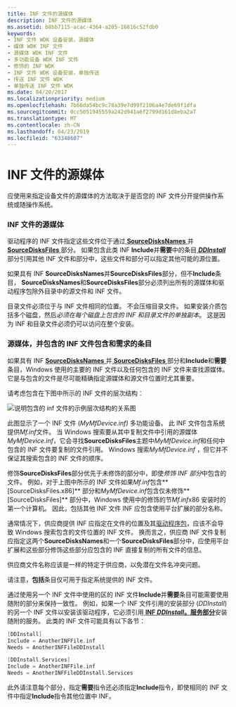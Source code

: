 ```yaml
---
title: INF 文件的源媒体
description: INF 文件的源媒体
ms.assetid: b8bb7115-acac-4364-a205-16816c52fdb0
keywords:
- INF 文件 WDK 设备安装，源媒体
- 媒体 WDK INF 文件
- 源媒体 WDK INF 文件
- 多功能设备 WDK INF 文件
- 修饰的 INF WDK
- INF 文件 WDK 设备安装，单独传送
- 传送 INF 文件 WDK
- 单独传送 INF 文件 WDK
ms.date: 04/20/2017
ms.localizationpriority: medium
ms.openlocfilehash: 7b66da54bc9c78a39e7d99f2106a4e7de69f1dfa
ms.sourcegitcommit: 0cc5051945559a242d941a6f2799d161d8eba2a7
ms.translationtype: MT
ms.contentlocale: zh-CN
ms.lasthandoff: 04/23/2019
ms.locfileid: "63348607"
---
```

# <a name="source-media-for-inf-files"></a>INF 文件的源媒体





应使用来指定设备文件的源媒体的方法取决于是否您的 INF 文件分开提供操作系统或随操作系统。

### <a name="source-media-for-inf-files"></a>INF 文件的源媒体

驱动程序的 INF 文件指定这些文件位于通过[ **SourceDisksNames** ](inf-sourcedisksnames-section.md)并[ **SourceDisksFiles** ](inf-sourcedisksfiles-section.md)部分。 如果包含此类 INF **Include**并**需要**中的条目[ ***DDInstall*** ](inf-ddinstall-section.md)部分引用其他 INF 文件和部分中，这些文件和部分可以指定其他可能的源位置。

如果具有 INF **SourceDisksNames**并**SourceDisksFiles**部分，但不**Include**条目， **SourceDisksNames**和**SourceDisksFiles**部分必须列出所有的源媒体和驱动程序包除外目录中的源文件和 INF 文件。

目录文件必须位于与 INF 文件相同的位置。 不会压缩目录文件。 如果安装介质包括多个磁盘，然后*必须在每个磁盘上包含的 INF 和目录文件的单独副本*。 这是因为 INF 和目录文件必须仍可以访问在整个安装。

### <a name="source-media-and-inf-files-that-contain-include-and-needs-entries"></a>源媒体，并包含的 INF 文件包含和需求的条目

如果具有 INF [ **SourceDisksNames** ](inf-sourcedisksnames-section.md)并[ **SourceDisksFiles** ](inf-sourcedisksfiles-section.md)部分和**Include**和**需要**条目，Windows 使用的主要的 INF 文件以及任何包含的 INF 文件来查找源媒体。 它是与包含的文件是尽可能精确指定源媒体和源文件位置时尤其重要。

请考虑包含在下图中所示的 INF 文件的层次结构：

![说明包含的 inf 文件的示例层次结构的关系图](images/inf-hier.png)

此图显示了一个 INF 文件 (*MyMfDevice.inf)* 多功能设备。 此 INF 文件包含系统提供*Mf.inf*文件。 当 Windows 搜索要从其中复制文件中引用的源媒体*MyMfDevice.inf*，它会寻找**SourceDisksFiles**主题中*MyMfDevice.inf*和任何中包含的 INF 文件要复制的文件引用。 Windows 搜索*MyMfDevice.inf* ，但它并不保证其搜索包含的 INF 文件的顺序。

修饰**SourceDisksFiles**部分优先于未修饰的部分中，即使*修饰 INF 部分*中包含的文件。 例如，对于上图中所示的 INF 文件如果*Mf.inf*包含**\[SourceDisksFiles.x86\]** 部分和*MyMfDevice*.*inf*包含仅未修饰**\[SourceDisksFiles\]** 部分中，Windows 使用中的修饰的节*Mf.inf*x86 安装时的第一个计算机。 因此，包括其他 INF 文件 INF 应包含使用平台扩展的部分名称。

通常情况下，供应商提供 INF 应指定在文件的位置及其[驱动程序包](driver-packages.md)，应该不会导致 Windows 搜索包含的文件位置的 INF 文件。 换而言之，供应商 INF 文件复制应指定这两个**SourceDisksNames**和一个**SourceDisksFiles**部分中，应使用平台扩展和这些部分修饰这些部分应包含的 INF 直接复制的所有文件的信息。

供应商文件名称应该是一样的特定于供应商，以免潜在文件名冲突问题。

请注意，**包括**条目仅可用于指定系统提供的 INF 文件。

通过使用另一个 INF 文件中使用的区的 INF 文件**Include**并**需要**条目可能需要使用随附的部分来保持一致性。 例如，如果一个 INF 文件引用的安装部分 (*DDInstall*) 的另一个 INF 文件以安装该驱动程序，它必须引用[ **INF *DDInstall*。服务部分**](inf-ddinstall-services-section.md)安装随附的服务。 此类的 INF 文件可能具有以下各节：

```cpp
[DDInstall]
Include = AnotherINFFile.inf
Needs = AnotherINFFileDDInstall

[DDInstall.Services]
Include = AnotherINFFile.inf
Needs = AnotherINFFileDDInstall.Services
```

此外请注意每个部分，指定**需要**指令还必须指定**Include**指令，即使相同的 INF 文件中指定**Include**指令其他位置中 INF。

 

 





